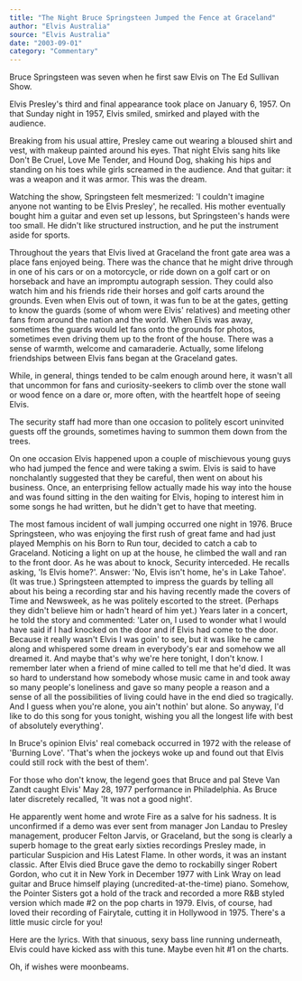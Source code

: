 ```yaml
---
title: "The Night Bruce Springsteen Jumped the Fence at Graceland"
author: "Elvis Australia"
source: "Elvis Australia"
date: "2003-09-01"
category: "Commentary"
---
```


Bruce Springsteen was seven when he first saw Elvis on The Ed Sullivan Show.

Elvis Presley's third and final appearance took place on January 6, 1957\. On that Sunday night in 1957, Elvis smiled, smirked and played with the audience.

Breaking from his usual attire, Presley came out wearing a bloused shirt and vest, with makeup painted around his eyes. That night Elvis sang hits like Don't Be Cruel, Love Me Tender, and Hound Dog, shaking his hips and standing on his toes while girls screamed in the audience. And that guitar: it was a weapon and it was armor. This was the dream.

Watching the show, Springsteen felt mesmerized: 'I couldn't imagine anyone not wanting to be Elvis Presley', he recalled. His mother eventually bought him a guitar and even set up lessons, but Springsteen's hands were too small. He didn't like structured instruction, and he put the instrument aside for sports.

Throughout the years that Elvis lived at Graceland the front gate area was a place fans enjoyed being. There was the chance that he might drive through in one of his cars or on a motorcycle, or ride down on a golf cart or on horseback and have an impromptu autograph session. They could also watch him and his friends ride their horses and golf carts around the grounds. Even when Elvis out of town, it was fun to be at the gates, getting to know the guards (some of whom were Elvis' relatives) and meeting other fans from around the nation and the world. When Elvis was away, sometimes the guards would let fans onto the grounds for photos, sometimes even driving them up to the front of the house. There was a sense of warmth, welcome and camaraderie. Actually, some lifelong friendships between Elvis fans began at the Graceland gates.

While, in general, things tended to be calm enough around here, it wasn't all that uncommon for fans and curiosity-seekers to climb over the stone wall or wood fence on a dare or, more often, with the heartfelt hope of seeing Elvis.

The security staff had more than one occasion to politely escort uninvited guests off the grounds, sometimes having to summon them down from the trees.

On one occasion Elvis happened upon a couple of mischievous young guys who had jumped the fence and were taking a swim. Elvis is said to have nonchalantly suggested that they be careful, then went on about his business. Once, an enterprising fellow actually made his way into the house and was found sitting in the den waiting for Elvis, hoping to interest him in some songs he had written, but he didn't get to have that meeting.

The most famous incident of wall jumping occurred one night in 1976. Bruce Springsteen, who was enjoying the first rush of great fame and had just played Memphis on his Born to Run tour, decided to catch a cab to Graceland. Noticing a light on up at the house, he climbed the wall and ran to the front door. As he was about to knock, Security interceded. He recalls asking, 'Is Elvis home?'. Answer: 'No, Elvis isn't home, he's in Lake Tahoe'. (It was true.) Springsteen attempted to impress the guards by telling all about his being a recording star and his having recently made the covers of Time and Newsweek, as he was politely escorted to the street. (Perhaps they didn't believe him or hadn't heard of him yet.) Years later in a concert, he told the story and commented: 'Later on, I used to wonder what I would have said if I had knocked on the door and if Elvis had come to the door. Because it really wasn't Elvis I was goin' to see, but it was like he came along and whispered some dream in everybody's ear and somehow we all dreamed it. And maybe that's why we're here tonight, I don't know. I remember later when a friend of mine called to tell me that he'd died. It was so hard to understand how somebody whose music came in and took away so many people's loneliness and gave so many people a reason and a sense of all the possibilities of living could have in the end died so tragically. And I guess when you're alone, you ain't nothin' but alone. So anyway, I'd like to do this song for yous tonight, wishing you all the longest life with best of absolutely everything'.

In Bruce's opinion Elvis' real comeback occurred in 1972 with the release of 'Burning Love'. 'That's when the jockeys woke up and found out that Elvis could still rock with the best of them'.

For those who don't know, the legend goes that Bruce and pal Steve Van Zandt caught Elvis' May 28, 1977 performance in Philadelphia. As Bruce later discretely recalled, 'It was not a good night'.

He apparently went home and wrote Fire as a salve for his sadness. It is unconfirmed if a demo was ever sent from manager Jon Landau to Presley management, producer Felton Jarvis, or Graceland, but the song is clearly a superb homage to the great early sixties recordings Presley made, in particular Suspicion and His Latest Flame. In other words, it was an instant classic. After Elvis died Bruce gave the demo to rockabilly singer Robert Gordon, who cut it in New York in December 1977 with Link Wray on lead guitar and Bruce himself playing (uncredited-at-the-time) piano. Somehow, the Pointer Sisters got a hold of the track and recorded a more R&B styled version which made #2 on the pop charts in 1979. Elvis, of course, had loved their recording of Fairytale, cutting it in Hollywood in 1975. There's a little music circle for you!

Here are the lyrics. With that sinuous, sexy bass line running underneath, Elvis could have kicked ass with this tune. Maybe even hit #1 on the charts.

Oh, if wishes were moonbeams.
